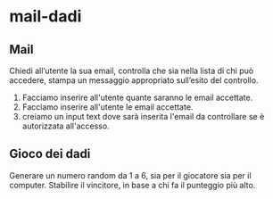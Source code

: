 mail-dadi
===

## Mail
Chiedi all’utente la sua email,
controlla che sia nella lista di chi può accedere,
stampa un messaggio appropriato sull’esito del controllo.

1. Facciamo inserire all'utente quante saranno le email accettate.
1. Facciamo inserire all'utente le email accettate.
1. creiamo un input text dove sarà inserita l'email da controllare se è autorizzata all'accesso.


## Gioco dei dadi
Generare un numero random da 1 a 6, sia per il giocatore sia per il computer.
Stabilire il vincitore, in base a chi fa il punteggio più alto.

